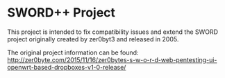 # SWORD++ Project

This project is intended to fix compatibility issues and extend the SWORD project originally created by zer0byt3 and released in 2005.

The original project information can be found: http://zer0byte.com/2015/11/16/zer0bytes-s-w-o-r-d-web-pentesting-ui-openwrt-based-dropboxes-v1-0-release/

